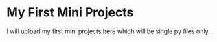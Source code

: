 # My First Mini Projects 
I will upload my first mini projects here which will be single py files only.
